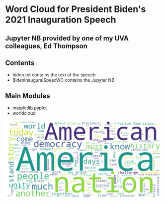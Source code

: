 # Word Cloud for President Biden's 2021 Inauguration Speech

## Jupyter NB provided by one of my UVA colleagues, Ed Thompson

## Contents

- biden.txt contains the text of the speech
- BidenInauguralSpeecWC contains the Jupyter NB

## Main Modules

- matplotlib.pyplot
- worldcloud

![alt text](bidencloud.png)